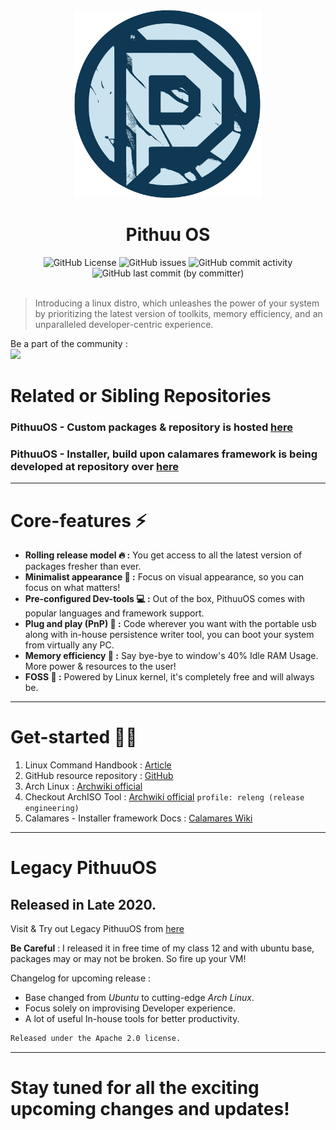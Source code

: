 <div align="center">
  <img src=https://raw.githubusercontent.com/shiven-saini/pithuu-iso/main/res/logo.svg width="300">
  <h1>Pithuu OS</h1>
</div>

<div align="center">
  <img alt="GitHub License" src="https://img.shields.io/github/license/shiven-saini/pithuu-iso?style=for-the-badge&logo=github">
  <img alt="GitHub issues" src="https://img.shields.io/github/issues-raw/shiven-saini/pithuu-iso?style=for-the-badge&logo=github">
  <img alt="GitHub commit activity" src="https://img.shields.io/github/commit-activity/w/shiven-saini/pithuu-iso?style=for-the-badge&logo=github">
  <img alt="GitHub last commit (by committer)" src="https://img.shields.io/github/last-commit/shiven-saini/pithuu-iso?style=for-the-badge&logo=github">
</div>

</br>

> Introducing a linux distro, which unleashes the power of your system by prioritizing the latest version of toolkits, memory efficiency, and an unparalleled developer-centric experience.

Be a part of the community : <br/>
[![](https://img.shields.io/discord/1177236605115842580?style=for-the-badge&logo=Discord&logoColor=FFFFFF&label=PithuuOS%20Server)](https://discord.gg/KFwxDN2W)

# Related or Sibling Repositories
### PithuuOS - Custom packages & repository is hosted [here](https://github.com/shiven-saini/pithuu-repo)

### PithuuOS - Installer, build upon calamares framework is being developed at repository over [here](https://github.com/Shiven-saini/pithuu-installer)
----

# Core-features ⚡

- **Rolling release model 🔥 :**  You get access to all the latest version of packages fresher than ever.
- **Minimalist appearance 🤩 :** Focus on visual appearance, so you can focus on what matters!
- **Pre-configured Dev-tools 💻 :** Out of the box, PithuuOS comes with popular languages and framework support.
- **Plug and play (PnP) 🔌 :** Code wherever you want with the portable usb along with in-house persistence writer tool, you can boot your system from virtually any PC.
- **Memory efficiency 🧠 :** Say bye-bye to window's 40% Idle RAM Usage. More power & resources to the user!
- **FOSS 🐧 :** Powered by Linux kernel, it's completely free and will always be.

---

# Get-started 👊🏻

1. Linux Command Handbook : [Article](https://www.freecodecamp.org/news/the-linux-commands-handbook/)
2. GitHub resource repository : [GitHub](https://github.com/itech001/awesome-linux-resources)
3. Arch Linux : [Archwiki official](https://wiki.archlinux.org/)
4. Checkout ArchISO Tool : [Archwiki official](https://wiki.archlinux.org/title/archiso) `profile: releng (release engineering)`
5. Calamares - Installer framework Docs : [Calamares Wiki](https://github.com/calamares/calamares/wiki)


---

# Legacy PithuuOS 
## Released in Late 2020.

Visit & Try out Legacy PithuuOS from [here](https://sites.google.com/view/pithuuos)

**Be Careful** : I released it in free time of my class 12 and with ubuntu base, packages may or may not be broken. So fire up your VM!

Changelog for upcoming release : 
- Base changed from *Ubuntu* to cutting-edge *Arch Linux*.
- Focus solely on improvising Developer experience.
- A lot of useful In-house tools for better productivity.


```bash
Released under the Apache 2.0 license.
```
---
# Stay tuned for all the exciting upcoming changes and updates!


